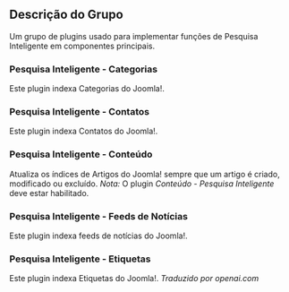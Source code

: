 <!-- Filename: Chunk4x:Extensions_Plugin_Manager_Edit_Smart_Search_Group / Display title: Grupo Finder -->

## Descrição do Grupo

Um grupo de plugins usado para implementar funções de Pesquisa Inteligente em componentes principais.

### Pesquisa Inteligente - Categorias

Este plugin indexa Categorias do Joomla!.

### Pesquisa Inteligente - Contatos

Este plugin indexa Contatos do Joomla!.

### Pesquisa Inteligente - Conteúdo

Atualiza os índices de Artigos do Joomla! sempre que um artigo é criado, modificado ou excluído. *Nota:* O plugin *Conteúdo - Pesquisa Inteligente* deve estar habilitado.

### Pesquisa Inteligente - Feeds de Notícias

Este plugin indexa feeds de notícias do Joomla!.

### Pesquisa Inteligente - Etiquetas

Este plugin indexa Etiquetas do Joomla!.
*Traduzido por openai.com*


